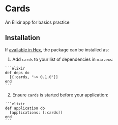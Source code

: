 # Cards

An Elixir app for basics practice

## Installation

If [available in Hex](https://hex.pm/docs/publish), the package can be installed as:

  1. Add `cards` to your list of dependencies in `mix.exs`:

    ```elixir
    def deps do
      [{:cards, "~> 0.1.0"}]
    end
    ```

  2. Ensure `cards` is started before your application:

    ```elixir
    def application do
      [applications: [:cards]]
    end
    ```

